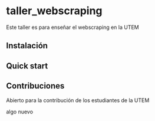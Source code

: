 # taller_webscraping
Este taller es para enseñar el webscraping en la UTEM
## Instalación

## Quick start
## Contribuciones
Abierto para la contribución de los estudiantes de la UTEM

algo nuevo
